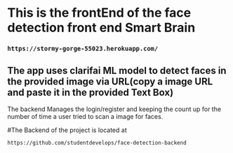 # This is the frontEnd of the face detection front end Smart Brain
### `https://stormy-gorge-55023.herokuapp.com/`

## The app uses clarifai ML model to detect faces in the provided image via URL(copy a image URL and paste it in the provided Text Box)

The backend Manages the login/register and keeping the count up for the number of time a user tried to scan a image for faces.

#The Backend of the project is located at

`https://github.com/studentdevelops/face-detection-backend`
